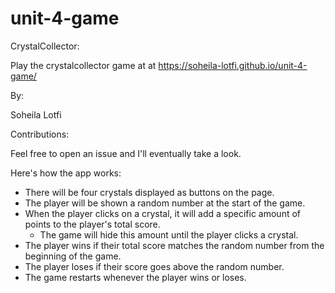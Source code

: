 # unit-4-game

CrystalCollector:

Play the crystalcollector game at at https://soheila-lotfi.github.io/unit-4-game/

By:

Soheila Lotfi

Contributions:

Feel free to open an issue and I'll eventually take a look.


Here's how the app works:

   * There will be four crystals displayed as buttons on the page.
   * The player will be shown a random number at the start of the game.
   * When the player clicks on a crystal, it will add a specific amount of points to the player's total score. 
     * The game will hide this amount until the player clicks a crystal.
   * The player wins if their total score matches the random number from the beginning of the game.
   * The player loses if their score goes above the random number.
   * The game restarts whenever the player wins or loses.
     


	

